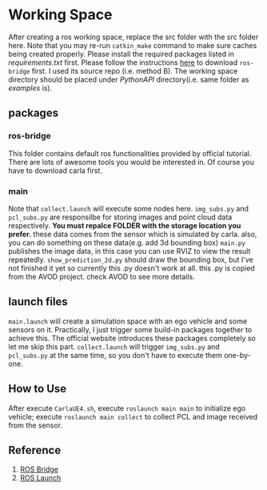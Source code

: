 # Working Space

After creating a ros working space, replace the src folder with the src folder here. Note that you may re-run ```catkin_make``` command to make sure caches being created properly.
Please install the required packages listed in *requirements.txt* first.
Please follow the instructions [here](https://carla.readthedocs.io/projects/ros-bridge/en/latest/ros_installation_ros1/) to download ```ros-bridge``` first. I used its source repo (i.e. method B).
The working space directory should be placed under *PythonAPI* directory(i.e. same folder as *examples* is).

## packages

### ros-bridge
This folder contains default ros functionalities provided by official tutorial. There are lots of awesome tools you would be interested in. Of course you have to download carla first.

### main
Note that ```collect.launch``` will execute some nodes here. ```img_subs.py``` and ```pcl_subs.py``` are responsilbe for storing images and point cloud data respectively. **You must repalce FOLDER with the storage location you prefer.** these data comes from the sensor which is simulated by carla. also, you can do something on these data(e.g. add 3d bounding box) ```main.py``` publishes the image data, in this case you can use RVIZ to view the result repeatedly. ```show_prediction_2d.py``` should draw the bounding box, but I've not finished it yet so currently this .py doesn't work at all. this .py is copied from the AVOD project. check AVOD to see more details.

## launch files

```main.launch``` will create a simulation space with an ego vehicle and some sensors on it. Practically, I just trigger some build-in packages together to achieve this. The official website introduces these packages completely so let me skip this part. ```collect.launch``` will trigger ```img_subs.py``` and ```pcl_subs.py``` at the same time, so you don't have to execute them one-by-one.

## How to Use
After execute ```CarlaUE4.sh```, execute ```roslaunch main main``` to initialize ego vehicle; execute ```roslaunch main collect``` to collect PCL and image received from the sensor.

## Reference
1. [ROS Bridge](https://carla.readthedocs.io/projects/ros-bridge/en/latest/ros_installation_ros1/)
2. [ROS Launch](https://ithelp.ithome.com.tw/articles/10209542)
